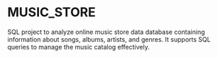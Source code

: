 # MUSIC_STORE
SQL project to analyze online music store data database containing information about songs, albums, artists, and genres. It supports SQL queries to manage the music catalog effectively.
